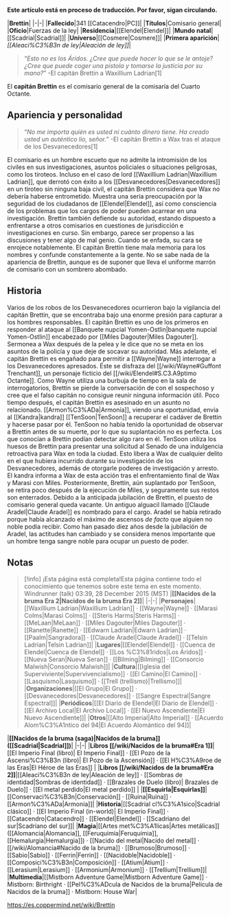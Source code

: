 **Este artículo está en proceso de traducción. Por favor, sigan circulando.**


|**Brettin**|
|-|-|
|**Fallecido**|341 [[Catacendro\|PC]]|
|**Títulos**|Comisario general|
|**Oficio**|Fuerzas de la ley|
|**Residencia**|[[Elendel\|Elendel]]|
|**Mundo natal**|[[Scadrial\|Scadrial]]|
|**Universo**|[[Cosmere\|Cosmere]]|
|**Primera aparición**|*[[Aleaci%C3%B3n de ley\|Aleación de ley]]*|

>“*Esto no es los Áridos. ¿Cree que puede hacer lo que se le antoje? ¿Cree que puede coger una pistola y tomarse la justicia por su mano?*”
\-El capitán Brettin a Waxillium Ladrian[1]


El **capitán Brettin** es el comisario general de la comisaría del Cuarto Octante.

## Apariencia y personalidad
>“*No me importa quién es usted ni cuánto dinero tiene. Ha creado usted un auténtico lío, señor.*”
\-El capitán Brettin a Wax tras el ataque de los Desvanecedores[1]


El comisario es un hombre escueto que no admite la intromisión de los civiles en sus investigaciones, asuntos policiales o situaciones peligrosas, como los tiroteos. Incluso en el caso de lord [[Waxillium Ladrian\|Waxillium Ladrian]], que derrotó con éxito a los [[Desvanecedores\|Desvanecedores]] en un tiroteo sin ninguna baja civil, el capitán Brettin considera que Wax no debería haberse entrometido. Muestra una seria preocupación por la seguridad de los ciudadanos de [[Elendel\|Elendel]], así como consciencia de los problemas que los cargos de poder pueden acarrear en una investigación.
Brettin también defiende su autoridad, estando dispuesto a enfrentarse a otros comisarios en cuestiones de jurisdicción e investigaciones en curso. Sin embargo, parece ser propenso a las discusiones y tener algo de mal genio. Cuando se enfada, su cara se enrojece notablemente.
El capitán Brettin tiene mala memoria para los nombres y confunde constantemente a la gente. No se sabe nada de la apariencia de Brettin, aunque es de suponer que lleva el uniforme marrón de comisario con un sombrero abombado.

## Historia
Varios de los robos de los Desvanecedores ocurrieron bajo la vigilancia del capitán Brettin, que se encontraba bajo una enorme presión para capturar a los hombres responsables. El capitán Brettin es uno de los primeros en responder al ataque al [[Banquete nupcial Yomen-Ostlin\|banquete nupcial Yomen-Ostlin]] encabezado por [[Miles Dagouter\|Miles Dagouter]]. Sermonea a Wax después de la pelea y le dice que no se meta en los asuntos de la policía y que deje de socavar su autoridad.
Más adelante, el capitán Brettin es engañado para permitir a [[Wayne\|Wayne]] interrogar a los Desvanecedores apresados. Éste se disfraza del [[/wiki/Wayne#Guffont Trenchant]], un personaje ficticio del [[/wiki/Elendel#S.C3.A9ptimo Octante]]. Como Wayne utiliza una burbuja de tiempo en la sala de interrogatorios, Brettin se pierde la conversación de con el sospechoso y cree que el falso capitán no consigue reunir ninguna información útil.
Poco tiempo después, el capitán Brettin es asesinado en un asunto no relacionado. [[Armon%C3%ADa\|Armonía]], viendo una oportunidad, envia al [[Kandra\|kandra]] [[TenSoon\|TenSoon]] a recuperar el cadáver de Brettin y hacerse pasar por él. TenSoon no había tenido la oportunidad de observar a Brettin antes de su muerte, por lo que su suplantación no es perfecta. Los que conocían a Brettin podían detectar algo raro en él. TenSoon utiliza los huesos de Brettin para presentar una solicitud al Senado de una indulgencia retroactiva para Wax en toda la ciudad. Esto libera a Wax de cualquier delito en el que hubiera incurrido durante su investigación de los Desvanecedores, además de otorgarle poderes de investigación y arresto. El kandra informa a Wax de esta acción tras el enfrentamiento final de Wax y Marasi con Miles. Posteriormente, Brettin, aún suplantado por TenSoon, se retira poco después de la ejecución de Miles, y seguramente sus restos son enterrados.
Debido a la anticipada jubilación de Brettin, el puesto de comisario general queda vacante. Un antiguo alguacil llamado [[Claude Aradel\|Claude Aradel]] es nombrado para el cargo. Aradel se había retirado porque había alcanzado el máximo de ascensos *de facto* que alguien no noble podía recibir. Como han pasado diez años desde la jubilación de Aradel, las actitudes han cambiado y se considera menos importante que un hombre tenga sangre noble para ocupar un puesto de poder.

## Notas

> [!info] ¡Esta página está completa!Esta página contiene todo el conocimiento que tenemos sobre este tema en este momento.
Windrunner (talk) 03:39, 28 December 2015 (MST)
|**[[Nacidos de la bruma Era 2\|Nacidos de la bruma Era 2]]**|
|-|-|
|**Personajes**|[[Waxillium Ladrian\|Waxillium Ladrian]] · [[Wayne\|Wayne]] · [[Marasi Colms\|Marasi Colms]] · [[Steris Harms\|Steris Harms]] · [[MeLaan\|MeLaan]] · [[Miles Dagouter\|Miles Dagouter]] · [[Ranette\|Ranette]] · [[Edwarn Ladrian\|Edwarn Ladrian]] · [[Paalm\|Sangradora]] · [[Claude Aradel\|Claude Aradel]] · [[Telsin Ladrian\|Telsin Ladrian]]|
|**Lugares**|[[Elendel\|Elendel]] · [[Cuenca de Elendel\|Cuenca de Elendel]] · [[Los %C3%81ridos\|Los Áridos]] · [[Nueva Seran\|Nueva Seran]] · [[Bilming\|Bilming]] · [[Consorcio Malwish\|Consorcio Malwish]]|
|**Cultura**|[[Iglesia del Superviviente\|Supervivencialismo]] · [[El Camino\|El Camino]] · [[Lasquismo\|Lasquismo]] · [[Trell (trellismo)\|Trellismo]]|
|**Organizaciones**|[[El Grupo\|El Grupo]] · [[Desvanecedores\|Desvanecedores]] · [[Sangre Espectral\|Sangre Espectral]]|
|**Periódicos**|[[El Diario de Elendel\|El Diario de Elendel]] · [[El Archivo Local\|El Archivo Local]] · [[El Nuevo Ascendiente\|El Nuevo Ascendiente]]|
|**Otros**|[[Alto Imperial\|Alto Imperial]] · [[Acuerdo Alom%C3%A1ntico del 94\|El Acuerdo Alomántico del 94]]|

|**[[Nacidos de la bruma (saga)\|Nacidos de la bruma]] ([[Scadrial\|Scadrial]])**|
|-|-|
|**Libros [[/wiki/Nacidos de la bruma#Era 1]]**|[[El Imperio Final (libro)\| El Imperio Final]] · [[El Pozo de la Ascensi%C3%B3n (libro)\| El Pozo de la Ascensión]] · [[El H%C3%A9roe de las Eras\|El Héroe de las Eras]] |
|**Libros [[/wiki/Nacidos de la bruma#Era 2]]**|[[Aleaci%C3%B3n de ley\|Aleación de ley]] · [[Sombras de identidad\|Sombras de identidad]] · [[Brazales de Duelo (libro)\| Brazales de Duelo]] · [[El metal perdido\|El metal perdido]]  |
|**[[Esquirla\|Esquirlas]]**|[[Conservaci%C3%B3n\|Conservación]] · [[Ruina\|Ruina]] · [[Armon%C3%ADa\|Armonía]]|
|**Historia**|[[Scadrial cl%C3%A1sico\|Scadrial clásico]] · [[El Imperio Final (in-world)\| El Imperio Final]] · [[Catacendro\|Catacendro]] · [[Elendel\|Elendel]] · [[Scadriano del sur\|Scadriano del sur]]|
|**Magia**|[[Artes met%C3%A1licas\|Artes metálicas]] ([[Alomancia\|Alomancia]], [[Feruquimia\|Feruquimia]], [[Hemalurgia\|Hemalurgia]]) · [[Nacido del metal\|Nacido del metal]] · [[/wiki/Alomancia#Nacido de la bruma]] · [[Brumoso\|Brumoso]] · [[Sabio\|Sabio]] · [[Ferrin\|Ferrin]] · [[Nacidoble\|Nacidoble]] · [[Composici%C3%B3n\|Composición]] · [[Atium\|Atium]] · [[Lerasium\|Lerasium]] · [[Armonium\|Armonium]] · [[Trellium\|Trellium]]|
|**Multimedia**|[[Mistborn Adventure Game\|Mistborn Adventure Game‎‎]] · Mistborn: Birthright · [[Pel%C3%ADcula de Nacidos de la bruma\|Película de Nacidos de la bruma]] · Mistborn: House War|



https://es.coppermind.net/wiki/Brettin